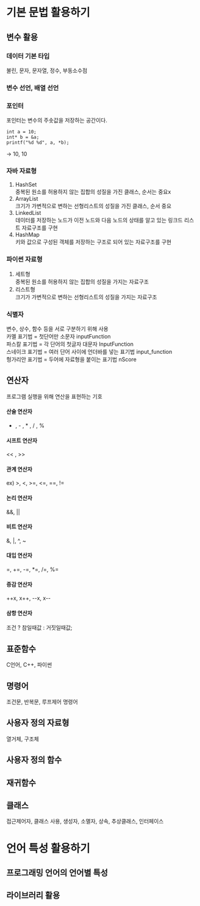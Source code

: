 # 기본 문법 활용하기
## 변수 활용
### 데이터 기본 타입
불린, 문자, 문자열, 정수, 부동소수점

### 변수 선언, 배열 선언

### 포인터
포인터는 변수의 주솟값을 저장하는 공간이다.   
```
int a = 10;
int* b = &a;
printf("%d %d", a, *b);
```
-> 10, 10   

### 자바 자료형
1. HashSet   
중복된 원소를 허용하지 않는 집합의 성질을 가진 클래스, 순서는 중요x     
2. ArrayList    
크기가 가변적으로 변하는 선형리스트의 성질을 가진 클래스, 순서 중요   
3. LinkedList   
데이터를 저장하는 노드가 이전 노드와 다음 노드의 상태를 알고 있는 링크드 리스트 자료구조를 구현   
4. HashMap   
키와 값으로 구성된 객체를 저장하는 구조로 되어 있는 자료구조를 구현   

### 파이썬 자료형
1. 세트형   
중복된 원소를 허용하지 않는 집합의 성질을 가지는 자료구조   
2. 리스트형   
크기가 가변적으로 변하는 선형리스트의 성질을 가지는 자료구조   

### 식별자
변수, 상수, 함수 등을 서로 구분하기 위해 사용   
카멜 표기법 = 첫단어만 소문자 inputFunction   
파스칼 표기법 = 각 단어의 첫글자 대문자 InputFunction    
스네이크 표기법 = 여러 단어 사이에 언더바를 넣는 표기법 input_function   
헝가리안 표기법 = 두어에 자료형을 붙이는 표기법 nScore   

## 연산자
프로그램 실행을 위해 연산을 표현하는 기호   

#### 산술 연산자
+ , - , * , / , %
#### 시프트 연산자
<< , >>
#### 관계 연산자
ex) >, <, >=, <=, ==, !=
#### 논리 연산자
&&, ||
#### 비트 연산자
&, |, ^, ~
#### 대입 연산자
=, +=, -=, *=, /=, %=
#### 증감 연산자 
++x, x++, --x, x--
#### 삼항 연산자 
조건 ? 참일때값 : 거짓일때값;

## 표준함수
C언어, C++, 파이썬

## 명령어
조건문, 반복문, 루프제어 명령어

## 사용자 정의 자료형
열거체, 구조체

## 사용자 정의 함수

## 재귀함수

## 클래스
접근제어자, 클래스 사용, 생성자, 소멸자, 상속, 추상클래스, 인터페이스

# 언어 특성 활용하기
## 프로그래밍 언어의 언어별 특성
## 라이브러리 활용
